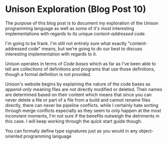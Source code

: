 # Unison Exploration (Blog Post 10)

The purpose of this blog post is to document my exploration of the Unison programming 
language as well as some of it's most interesting implementations with regards to its 
unique *content-addressed code*. 

I'm going to be frank. I'm still not entirely sure what exactly "content-addressed 
code" means, but we're going to do our best to discuss interesting implementation with 
regards to it. 

Unison operates in terms of *Code bases* which as far as I've been able to tell are
collections of definitions and programs that use those definitions, though a formal 
definition is not provided. 

Unison's website begins by explaining the nature of the code bases as *append-only* 
meaning files are not directly modified or deleted. Their names are determined based on
their content which means that since you can never delete a file or part of a file from 
a build and cannot rename files directly, there can never be pipeline conflicts. while
I certainly hate sorting through merge conflicts especially as they seem to only happen
at the most inconvient moments, I'm not sure if the benefits outweigh the detriments in 
this case. I will keep working through the quick start guide though. 

You can formally define type signatures just as you would in any object-oriented 
programming language 
